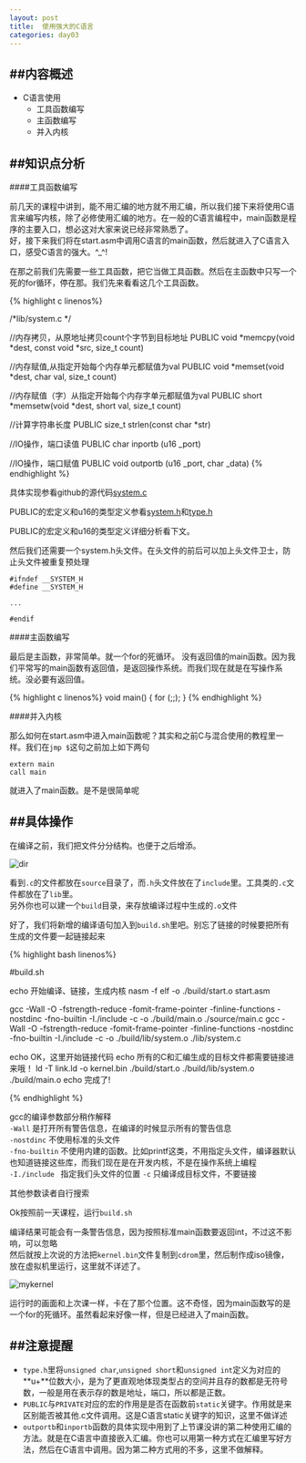 ```yaml
---
layout: post
title:  使用强大的C语言
categories: day03
---
```

##内容概述
---

- C语言使用
	- 工具函数编写
	- 主函数编写
	- 并入内核

##知识点分析
---

####工具函数编写

前几天的课程中讲到，能不用汇编的地方就不用汇编，所以我们接下来将使用C语言来编写内核，除了必修使用汇编的地方。在一般的C语言编程中，main函数是程序的主要入口，想必这对大家来说已经非常熟悉了。  
好，接下来我们将在start.asm中调用C语言的main函数，然后就进入了C语言入口，感受C语言的强大。^_^!

在那之前我们先需要一些工具函数，把它当做工具函数。然后在主函数中只写一个死的for循环，停在那。我们先来看看这几个工具函数。


{% highlight c linenos%}

/*lib/system.c */

//内存拷贝，从原地址拷贝count个字节到目标地址
PUBLIC void *memcpy(void *dest, const void *src, size_t count)

//内存赋值,从指定开始每个内存单元都赋值为val
PUBLIC void *memset(void *dest, char val, size_t count)

//内存赋值（字）从指定开始每个内存字单元都赋值为val
PUBLIC short *memsetw(void *dest, short val, size_t count)

//计算字符串长度
PUBLIC size_t strlen(const char *str)

//IO操作，端口读值
PUBLIC char inportb (u16 _port)

//IO操作，端口赋值
PUBLIC void outportb (u16 _port, char _data)
{% endhighlight %}

具体实现参看github的源代码[system.c](https://github.com/westion717/KernelSharing/tree/master/day03/src/source/system.c)

PUBLIC的宏定义和u16的类型定义参看[system.h](https://github.com/westion717/KernelSharing/tree/master/day03/src/include/system.h)和[type.h](https://github.com/westion717/KernelSharing/tree/master/day03/src/include/type.h)

PUBLIC的宏定义和u16的类型定义详细分析看下文。


然后我们还需要一个system.h头文件。在头文件的前后可以加上头文件卫士，防止头文件被重复预处理
	
	#ifndef __SYSTEM_H
	#define __SYSTEM_H

	...

	#endif


####主函数编写

最后是主函数，非常简单。就一个for的死循环。
没有返回值的main函数。因为我们平常写的main函数有返回值，是返回操作系统。而我们现在就是在写操作系统。没必要有返回值。

{% highlight c linenos%}
void main()
{
    for (;;);
}
{% endhighlight %}


####并入内核

那么如何在start.asm中进入main函数呢？其实和之前C与混合使用的教程里一样。我们在`jmp $`这句之前加上如下两句
	
 	extern main
    call main

就进入了main函数。是不是很简单呢


##具体操作
---

在编译之前，我们把文件分分结构。也便于之后增添。

![dir](http://mykernel.qiniudn.com/day03_dir.png)

看到`.c`的文件都放在`source`目录了，而`.h`头文件放在了`include`里。工具类的`.c`文件都放在了`lib`里。  
另外你也可以建一个`build`目录，来存放编译过程中生成的`.o`文件

好了，我们将新增的编译语句加入到`build.sh`里吧。别忘了链接的时候要把所有生成的文件要一起链接起来

{% highlight bash linenos%}

#build.sh

echo 开始编译、链接，生成内核
nasm -f elf -o ./build/start.o start.asm

gcc -Wall -O -fstrength-reduce -fomit-frame-pointer -finline-functions -nostdinc -fno-builtin -I./include -c -o ./build/main.o ./source/main.c
gcc -Wall -O -fstrength-reduce -fomit-frame-pointer -finline-functions -nostdinc -fno-builtin -I./include -c -o ./build/lib/system.o ./lib/system.c

echo OK，这里开始链接代码
echo 所有的C和汇编生成的目标文件都需要链接进来哦！
ld -T link.ld -o kernel.bin ./build/start.o ./build/lib/system.o ./build/main.o
echo 完成了!

{% endhighlight %}

gcc的编译参数部分稍作解释  
`-Wall` 是打开所有警告信息，在编译的时候显示所有的警告信息  
`-nostdinc` 不使用标准的头文件  
`-fno-builtin` 不使用内建的函数。比如printf这类，不用指定头文件，编译器默认也知道链接这些库，而我们现在是在开发内核，不是在操作系统上编程  
`-I./include ` 指定我们头文件的位置
`-c` 只编译成目标文件，不要链接

其他参数读者自行搜索

Ok按照前一天课程，运行`build.sh`

编译结果可能会有一条警告信息，因为按照标准main函数要返回int，不过这不影响，可以忽略  
然后就按上次说的方法把`kernel.bin`文件复制到`cdrom`里，然后制作成iso镜像，放在虚拟机里运行，这里就不详述了。

![mykernel](http://mykernel.qiniudn.com/day02_mykernel.png)


运行时的画面和上次课一样，卡在了那个位置。这不奇怪，因为main函数写的是一个for的死循环。虽然看起来好像一样，但是已经进入了main函数。

##注意提醒
---

- `type.h`里将`unsigned char`,`unsigned short`和`unsigned int`定义为对应的**u+**位数大小，是为了更直观地体现类型占的空间并且存的数都是无符号数，一般是用在表示存的数是地址，端口，所以都是正数。
- `PUBLIC`与`PRIVATE`对应的宏的作用是是否在函数前`static`关键字。作用就是来区别能否被其他.c文件调用。这是C语言static关键字的知识，这里不做详述
- `outportb`和`inportb`函数的具体实现中用到了上节课没讲的第二种使用汇编的方法。就是在C语言中直接嵌入汇编。你也可以用第一种方式在汇编里写好方法，然后在C语言中调用。因为第二种方式用的不多，这里不做解释。